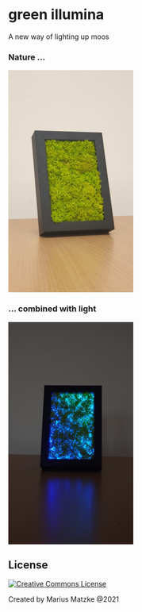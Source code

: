 # green illumina

A new way of lighting up moos

### Nature ...
<img align="center" width="50%" height="50%" src="images/mini_off.jpg"/>

### ... combined with light
<img align="center" width="50%" height="50%" src="images/mini_on.jpg"/>


## License
<a align="left" rel="license" href="http://creativecommons.org/licenses/by-nc-nd/4.0/"><img alt="Creative Commons License" style="border-width:0" src="https://i.creativecommons.org/l/by-nc-nd/4.0/88x31.png" /></a>

Created by Marius Matzke @2021